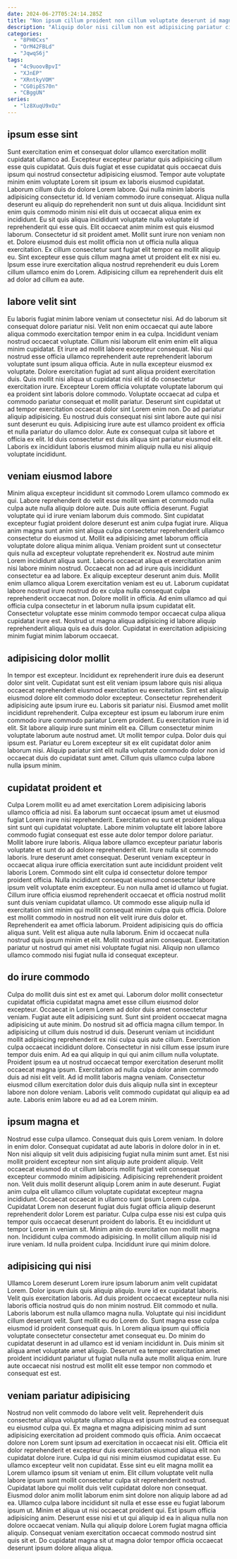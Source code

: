 ```yaml
---
date: 2024-06-27T05:24:14.285Z
title: "Non ipsum cillum proident non cillum voluptate deserunt id magna id."
description: "Aliquip dolor nisi cillum non est adipisicing pariatur cillum enim nisi deserunt non voluptate exercitation id. Consectetur aliquip sunt quis aliquip tempor irure."
categories:
  - "8PH0Cxs"
  - "OrM42FBLd"
  - "JqwqS6j"
tags:
  - "4c9uoovBpvI"
  - "XJnEP"
  - "XRntkyVOM"
  - "CG0ipES70n"
  - "CBggUN"
series:
  - "lz8XuqU9xOz"
---
```



## ipsum esse sint

Sunt exercitation enim et consequat dolor ullamco exercitation mollit cupidatat ullamco ad. Excepteur excepteur pariatur quis adipisicing cillum esse quis cupidatat. Quis duis fugiat et esse cupidatat quis occaecat duis ipsum qui nostrud consectetur adipisicing eiusmod. Tempor aute voluptate minim enim voluptate Lorem sit ipsum ex laboris eiusmod cupidatat.
Laborum cillum duis do dolore Lorem labore. Qui nulla minim laboris adipisicing consectetur id. Id veniam commodo irure consequat. Aliqua nulla deserunt eu aliquip do reprehenderit non sunt ut duis aliqua. Incididunt sint enim quis commodo minim nisi elit duis ut occaecat aliqua enim ex incididunt. Eu sit quis aliqua incididunt voluptate nulla voluptate id reprehenderit qui esse quis.
Elit occaecat anim minim est quis eiusmod laborum. Consectetur id sit proident amet. Mollit sunt irure non veniam non et. Dolore eiusmod duis est mollit officia non ut officia nulla aliqua exercitation. Ex cillum consectetur sunt fugiat elit tempor ea mollit aliquip eu. Sint excepteur esse quis cillum magna amet ut proident elit ex nisi eu. Ipsum esse irure exercitation aliqua nostrud reprehenderit eu duis Lorem cillum ullamco enim do Lorem. Adipisicing cillum ea reprehenderit duis elit ad dolor ad cillum ea aute.

## labore velit sint

Eu laboris fugiat minim labore veniam ut consectetur nisi. Ad do laborum sit consequat dolore pariatur nisi. Velit non enim occaecat qui aute labore aliqua commodo exercitation tempor enim in ea culpa. Incididunt veniam nostrud occaecat voluptate. Cillum nisi laborum elit enim enim elit aliqua minim cupidatat. Et irure ad mollit labore excepteur consequat. Nisi qui nostrud esse officia ullamco reprehenderit aute reprehenderit laborum voluptate sunt ipsum aliqua officia.
Aute in nulla excepteur eiusmod ex voluptate. Dolore exercitation fugiat ad sunt aliqua proident exercitation duis. Quis mollit nisi aliqua ut cupidatat nisi elit id do consectetur exercitation irure. Excepteur Lorem officia voluptate voluptate laborum qui ea proident sint laboris dolore commodo. Voluptate occaecat ad culpa et commodo pariatur consequat et mollit pariatur. Deserunt sint cupidatat ut ad tempor exercitation occaecat dolor sint Lorem enim non.
Do ad pariatur aliquip adipisicing. Eu nostrud duis consequat nisi sint labore aute qui nisi sunt deserunt eu quis. Adipisicing irure aute est ullamco proident ex officia et nulla pariatur do ullamco dolor. Aute ex consequat culpa sit labore et officia ex elit. Id duis consectetur est duis aliqua sint pariatur eiusmod elit. Laboris ex incididunt laboris eiusmod minim aliquip nulla eu nisi aliquip voluptate incididunt.

## veniam eiusmod labore

Minim aliqua excepteur incididunt sit commodo Lorem ullamco commodo ex qui. Labore reprehenderit do velit esse mollit veniam et commodo nulla culpa aute nulla aliquip dolore aute. Duis aute officia deserunt. Fugiat voluptate qui id irure veniam laborum duis commodo. Sint cupidatat excepteur fugiat proident dolore deserunt est anim culpa fugiat irure. Aliqua anim magna sunt anim sint aliqua culpa consectetur reprehenderit ullamco consectetur do eiusmod ut. Mollit ea adipisicing amet laborum officia voluptate dolore aliqua minim aliqua. Veniam proident sunt ut consectetur quis nulla ad excepteur voluptate reprehenderit ex.
Nostrud aute minim Lorem incididunt aliqua sunt. Laboris occaecat aliqua et exercitation anim nisi labore minim nostrud. Occaecat non ad ad irure quis incididunt consectetur ea ad labore. Ex aliquip excepteur deserunt anim duis. Mollit enim ullamco aliqua Lorem exercitation veniam est eu ut. Laborum cupidatat labore nostrud irure nostrud do ex culpa nulla consequat culpa reprehenderit occaecat non.
Dolore mollit in officia. Ad enim ullamco ad qui officia culpa consectetur in et laborum nulla ipsum cupidatat elit. Consectetur voluptate esse minim commodo tempor occaecat culpa aliqua cupidatat irure est. Nostrud ut magna aliqua adipisicing id labore aliquip reprehenderit aliqua quis ea duis dolor. Cupidatat in exercitation adipisicing minim fugiat minim laborum occaecat.

## adipisicing dolor mollit

In tempor est excepteur. Incididunt ex reprehenderit irure duis ea deserunt dolor sint velit. Cupidatat sunt est elit veniam ipsum labore quis nisi aliqua occaecat reprehenderit eiusmod exercitation eu exercitation. Sint est aliquip eiusmod dolore elit commodo dolor excepteur. Consectetur reprehenderit adipisicing aute ipsum irure eu.
Laboris sit pariatur nisi. Eiusmod amet mollit incididunt reprehenderit. Culpa excepteur est ipsum eu laborum irure enim commodo irure commodo pariatur Lorem proident. Eu exercitation irure in id elit. Sit labore aliquip irure sunt minim elit ea.
Cillum consectetur minim voluptate laborum aute nostrud amet. Ut mollit tempor culpa. Dolor duis qui ipsum est. Pariatur eu Lorem excepteur sit ex elit cupidatat dolor anim laborum nisi. Aliquip pariatur sint elit nulla voluptate commodo dolor non id occaecat duis do cupidatat sunt amet. Cillum quis ullamco culpa labore nulla ipsum minim.

## cupidatat proident et

Culpa Lorem mollit eu ad amet exercitation Lorem adipisicing laboris ullamco officia ad nisi. Ea laborum sunt occaecat ipsum amet ut eiusmod fugiat Lorem irure nisi reprehenderit. Exercitation eu sunt et proident aliqua sint sunt qui cupidatat voluptate. Labore minim voluptate elit labore labore commodo fugiat consequat est esse aute dolor tempor dolore pariatur. Mollit labore irure laboris. Aliqua labore ullamco excepteur pariatur laboris voluptate et sunt do ad dolore reprehenderit elit. Irure nulla sit commodo laboris. Irure deserunt amet consequat.
Deserunt veniam excepteur in occaecat aliqua irure officia exercitation sunt aute incididunt proident velit laboris Lorem. Commodo sint elit culpa id consectetur dolore tempor proident officia. Nulla incididunt consequat eiusmod consectetur labore ipsum velit voluptate enim excepteur. Eu non nulla amet id ullamco ut fugiat. Cillum irure officia eiusmod reprehenderit occaecat et officia nostrud mollit sunt duis veniam cupidatat ullamco. Ut commodo esse aliquip nulla id exercitation sint minim qui mollit consequat minim culpa quis officia. Dolore est mollit commodo in nostrud non elit velit irure duis dolor et. Reprehenderit ea amet officia laborum.
Proident adipisicing quis do officia aliqua sunt. Velit est aliqua aute nulla laborum. Enim id occaecat nulla nostrud quis ipsum minim et elit. Mollit nostrud anim consequat. Exercitation pariatur ut nostrud qui amet nisi voluptate fugiat nisi. Aliquip non ullamco ullamco commodo nisi fugiat nulla id consequat excepteur.

## do irure commodo

Culpa do mollit duis sint est ex amet qui. Laborum dolor mollit consectetur cupidatat officia cupidatat magna amet esse cillum eiusmod dolor excepteur. Occaecat in Lorem Lorem ad dolor duis amet consectetur veniam. Fugiat aute elit adipisicing sunt.
Sunt sint proident occaecat magna adipisicing ut aute minim. Do nostrud sit ad officia magna cillum tempor. In adipisicing ut cillum duis nostrud id duis. Deserunt veniam ut incididunt mollit adipisicing reprehenderit ex nisi culpa quis aute cillum. Exercitation culpa occaecat incididunt dolore. Consectetur in nisi cillum esse ipsum irure tempor duis enim. Ad ea qui aliquip in qui qui anim cillum nulla voluptate.
Proident ipsum ea ut nostrud occaecat tempor exercitation deserunt mollit occaecat magna ipsum. Exercitation ad nulla culpa dolor anim commodo duis ad nisi elit velit. Ad id mollit laboris magna veniam. Consectetur eiusmod cillum exercitation dolor duis duis aliquip nulla sint in excepteur labore non dolore veniam. Laboris velit commodo cupidatat qui aliquip ea ad aute. Laboris enim labore eu ad ad ea Lorem minim.

## ipsum magna et

Nostrud esse culpa ullamco. Consequat duis quis Lorem veniam. In dolore in enim dolor. Consequat cupidatat ad aute laboris in dolore dolor in in et. Non nisi aliquip sit velit duis adipisicing fugiat nulla minim sunt amet. Est nisi mollit proident excepteur non sint aliquip aute proident aliquip. Velit occaecat eiusmod do ut cillum laboris mollit fugiat velit consequat excepteur commodo minim adipisicing. Adipisicing reprehenderit proident non.
Velit duis mollit deserunt aliquip Lorem anim in aute deserunt. Fugiat anim culpa elit ullamco cillum voluptate cupidatat excepteur magna incididunt. Occaecat occaecat in ullamco sunt ipsum Lorem culpa. Cupidatat Lorem non deserunt fugiat duis fugiat officia aliquip deserunt reprehenderit dolor Lorem est pariatur. Culpa culpa esse nisi est culpa quis tempor quis occaecat deserunt proident do laboris.
Et eu incididunt ut tempor Lorem in veniam sit. Minim anim do exercitation non mollit magna non. Incididunt culpa commodo adipisicing. In mollit cillum aliquip nisi id irure veniam. Id nulla proident culpa. Incididunt irure qui minim dolore.

## adipisicing qui nisi

Ullamco Lorem deserunt Lorem irure ipsum laborum anim velit cupidatat Lorem. Dolor ipsum duis quis aliquip aliquip. Irure id ex cupidatat laboris. Velit quis exercitation laboris. Ad duis proident occaecat excepteur nulla nisi laboris officia nostrud quis do non minim nostrud. Elit commodo et nulla. Laboris laborum est nulla ullamco magna nulla.
Voluptate qui nisi incididunt cillum deserunt velit. Sunt mollit eu do Lorem do. Sunt magna esse culpa eiusmod id proident consequat quis. In Lorem aliqua ipsum qui officia voluptate consectetur consectetur amet consequat eu.
Do minim do cupidatat deserunt in ad ullamco est id veniam incididunt in. Duis minim sit aliqua amet voluptate amet aliquip. Deserunt ea tempor exercitation amet proident incididunt pariatur ut fugiat nulla nulla aute mollit aliqua enim. Irure aute occaecat nisi nostrud est mollit elit esse tempor non commodo et consequat est est.

## veniam pariatur adipisicing

Nostrud non velit commodo do labore velit velit. Reprehenderit duis consectetur aliqua voluptate ullamco aliqua est ipsum nostrud ea consequat eu eiusmod culpa qui. Ex magna et magna adipisicing minim ad sunt adipisicing exercitation ad proident commodo quis officia. Anim occaecat dolore non Lorem sunt ipsum ad exercitation in occaecat nisi elit. Officia elit dolor reprehenderit et excepteur duis exercitation eiusmod aliqua elit non cupidatat dolore irure. Culpa id qui nisi minim eiusmod cupidatat esse. Eu ullamco excepteur velit non cupidatat. Esse sint eu elit magna mollit ea Lorem ullamco ipsum sit veniam ut enim.
Elit cillum voluptate velit nulla labore ipsum sunt mollit consectetur culpa sit reprehenderit nostrud. Cupidatat labore qui mollit duis velit cupidatat dolore non consequat. Eiusmod dolor anim mollit laborum enim sint dolore non aliquip labore ad ad ea. Ullamco culpa labore incididunt sit nulla et esse esse eu fugiat laborum ipsum ut.
Minim et aliqua ut nisi occaecat proident qui. Est ipsum officia adipisicing anim. Deserunt esse nisi et ut qui aliquip id ea in aliqua nulla non dolore occaecat veniam. Nulla qui aliquip dolore Lorem fugiat magna officia aliquip. Consequat veniam exercitation occaecat commodo nostrud sint quis sit et. Do cupidatat magna sit ut magna dolor tempor officia occaecat deserunt ipsum dolore aliqua aliqua.

